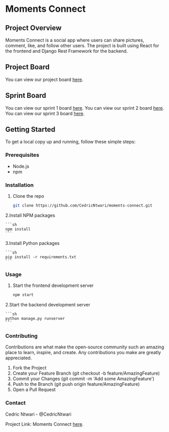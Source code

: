 # Moments Connect

## Project Overview

Moments Connect is a social app where users can share pictures, comment, like, and follow other users. The project is built using React for the frontend and Django Rest Framework for the backend.

## Project Board

You can view our project board [here](https://github.com/users/CedricNtwari/projects/4/views/1).

## Sprint Board

You can view our sprint 1 board [here](https://github.com/users/CedricNtwari/projects/5/views/1?layout=board).
You can view our sprint 2 board [here]().
You can view our sprint 3 board [here]().

## Getting Started

To get a local copy up and running, follow these simple steps:

### Prerequisites

- Node.js
- npm

### Installation

1. Clone the repo

   ```sh
   git clone https://github.com/CedricNtwari/moments-connect.git
   ```

2.Install NPM packages

    ```sh
    npm install
    ```

3.Install Python packages

    ```sh
    pip install -r requirements.txt
    ```

### Usage

1. Start the frontend development server

   ```sh
   npm start
   ```

2.Start the backend development server

    ```sh
    python manage.py runserver
    ```

### Contributing

Contributions are what make the open-source community such an amazing place to learn, inspire, and create. Any contributions you make are greatly appreciated.

1. Fork the Project
2. Create your Feature Branch (git checkout -b feature/AmazingFeature)
3. Commit your Changes (git commit -m 'Add some AmazingFeature')
4. Push to the Branch (git push origin feature/AmazingFeature)
5. Open a Pull Request

### Contact

Cedric Ntwari - @CedricNtwari

Project Link: Moments Connect [here]().
